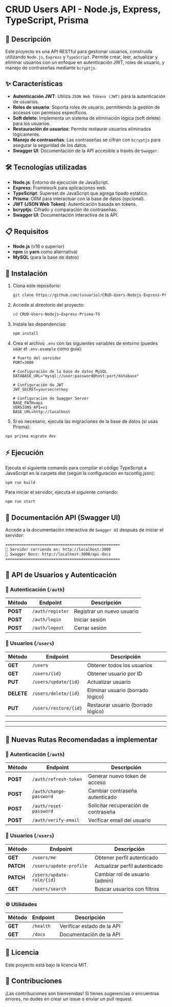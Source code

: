 # **CRUD Users API - Node.js, Express, TypeScript, Prisma**

## 📜 **Descripción**

Este proyecto es una API RESTful para gestionar usuarios, construida utilizando `Node.js`, `Express` y `TypeScript`. Permite crear, leer, actualizar y eliminar usuarios con un enfoque en autenticación JWT, roles de usuario, y manejo de contraseñas mediante `bcryptjs`.

## ✨ **Características**

- **Autenticación JWT**: Utiliza `JSON Web Tokens (JWT)` para la autenticación de usuarios.
- **Roles de usuario**: Soporta roles de usuario, permitiendo la gestión de accesos con permisos específicos.
- **Soft delete**: Implementa un sistema de eliminación lógica (soft delete) para los usuarios.
- **Restauración de usuarios**: Permite restaurar usuarios eliminados lógicamente.
- **Manejo de contraseñas**: Las contraseñas se cifran con `bcryptjs` para asegurar la seguridad de los datos.
- **Swagger UI**: Documentación de la API accesible a través de `Swagger`.

## 🛠️ **Tecnologías utilizadas**

- **Node.js**: Entorno de ejecución de JavaScript.
- **Express**: Framework para aplicaciones web.
- **TypeScript**: Superset de JavaScript que agrega tipado estático.
- **Prisma**: ORM para interactuar con la base de datos (opcional).
- **JWT (JSON Web Token)**: Autenticación basada en tokens.
- **bcryptjs**: Cifrado y comparación de contraseñas.
- **Swagger UI**: Documentación interactiva de la API.

## 📋 **Requisitos**

- **Node.js** (v16 o superior)
- **npm** (o **yarn** como alternativa)
- **MySQL** (para la base de datos)

## 🚀 **Instalación**

1. Clona este repositorio:

   ```bash
   git clone https://github.com/(usuario)/CRUD-Users-Nodejs-Express-Prisma-TS.git
   ```

2. Accede al directorio del proyecto:

   ```bash
   cd CRUD-Users-Nodejs-Express-Prisma-TS
   ```

3. Instala las dependencias:

   ```bash
   npm install
   ```

4. Crea el archivo `.env` con las siguientes variables de entorno (puedes usar el `.env.example` como guia):

   ```env
   # Puerto del servidor
   PORT=3000

   # Configuración de la base de datos MySQL
   DATABASE_URL="mysql://user:password@host:port/database"

   # Configuración de JWT
   JWT_SECRET=yoursecretkey

   # Configuracion de Swagger Server
   BASE_PATH=api
   VERSIONS_API=v1
   BASE_URL=http://localhost
   ```

5. Si es necesario, ejecuta las migraciones de la base de datos (si usas Prisma):

```bash
npx prisma migrate dev
```

## ⚡ **Ejecución**

Ejecuta el siguiente comando para compilar el código TypeScript a JavaScript en la carpeta dist (según la configuración en tsconfig.json):

```bash
npm run build
```

Para iniciar el servidor, ejecuta el siguiente comando:

```bash
npm run start
```

## 📃 **Documentación API (Swagger UI)**

Accede a la documentación interactiva de `Swagger UI` después de iniciar el servidor:

```bash
==================================================
🚀 Servidor corriendo en: http://localhost:3000
📃 Swagger Docs: http://localhost:3000/api-docs
==================================================
```

## 📌 API de Usuarios y Autenticación

### 🔐 Autenticación (`/auth`)

| Método   | Endpoint         | Descripción                |
| -------- | ---------------- | -------------------------- |
| **POST** | `/auth/register` | Registrar un nuevo usuario |
| **POST** | `/auth/login`    | Iniciar sesión             |
| **POST** | `/auth/logout`   | Cerrar sesión              |

### 👤 Usuarios (`/users`)

| Método     | Endpoint              | Descripción                        |
| ---------- | --------------------- | ---------------------------------- |
| **GET**    | `/users`              | Obtener todos los usuarios         |
| **GET**    | `/users/{id}`         | Obtener usuario por ID             |
| **PUT**    | `/users/update/{id}`  | Actualizar usuario                 |
| **DELETE** | `/users/delete/{id}`  | Eliminar usuario (borrado lógico)  |
| **PUT**    | `/users/restore/{id}` | Restaurar usuario (borrado lógico) |

---

---

## 📌 Nuevas Rutas Recomendadas a implementar

### 🔐 Autenticación (`/auth`)

| Método   | Endpoint                | Descripción                          |
| -------- | ----------------------- | ------------------------------------ |
| **POST** | `/auth/refresh-token`   | Generar nuevo token de acceso        |
| **POST** | `/auth/change-password` | Cambiar contraseña autenticado       |
| **POST** | `/auth/reset-password`  | Solicitar recuperación de contraseña |
| **POST** | `/auth/verify-email`    | Verificar email del usuario          |

### 👤 Usuarios (`/users`)

| Método    | Endpoint                  | Descripción                    |
| --------- | ------------------------- | ------------------------------ |
| **GET**   | `/users/me`               | Obtener perfil autenticado     |
| **PATCH** | `/users/update-profile`   | Actualizar perfil autenticado  |
| **PATCH** | `/users/update-role/{id}` | Cambiar rol de usuario (admin) |
| **GET**   | `/users/search`           | Buscar usuarios con filtros    |

### ⚙️ Utilidades

| Método  | Endpoint  | Descripción                |
| ------- | --------- | -------------------------- |
| **GET** | `/health` | Verificar estado de la API |
| **GET** | `/docs`   | Documentación de la API    |

## 📝 **Licencia**

Este proyecto está bajo la licencia MIT.

## 🌟 Contribuciones

¡Las contribuciones son bienvenidas! Si tienes sugerencias o encuentras errores, no dudes en crear un issue o enviar un pull request.
